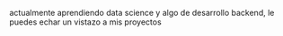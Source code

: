 actualmente aprendiendo data science y algo de desarrollo backend, le puedes echar un vistazo a mis proyectos
